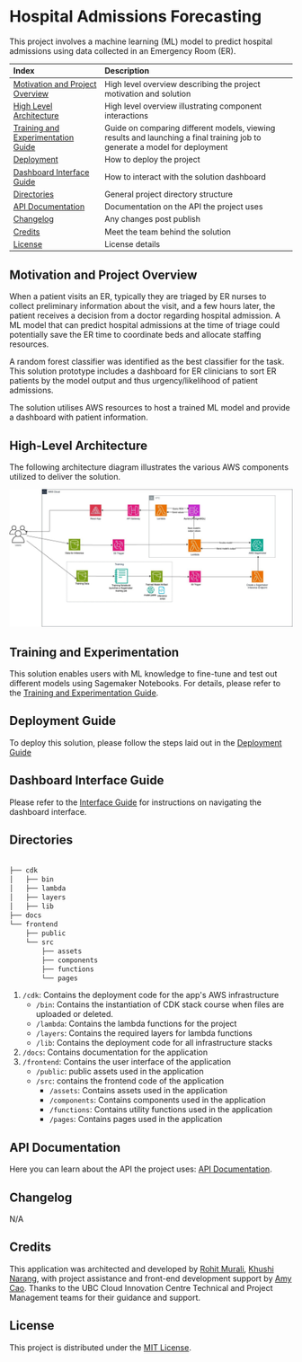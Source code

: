 
# Hospital Admissions Forecasting

This project involves a machine learning (ML) model to predict hospital admissions using data collected in an Emergency Room (ER).


| Index                                               | Description                                             |
| :-------------------------------------------------- | :------------------------------------------------------ |
| [Motivation and Project Overview](#motivation-and-project-overview) | High level overview describing the project motivation and solution |
| [High Level Architecture](#high-level-architecture) | High level overview illustrating component interactions |
| [Training and Experimentation Guide](#training-and-experimentation) | Guide on comparing different models, viewing results and launching a final training job to generate a model for deployment |
| [Deployment](#deployment-guide)                     | How to deploy the project                               |
| [Dashboard Interface Guide](#dashboard-interface-guide)                           | How to interact with the solution dashboard                                    |
| [Directories](#directories)                         | General project directory structure                     |
| [API Documentation](#api-documentation)             | Documentation on the API the project uses               |
| [Changelog](#changelog)                             | Any changes post publish                                |
| [Credits](#credits)                                 | Meet the team behind the solution                       |
| [License](#license)                                 | License details                                         |

## Motivation and Project Overview

When a patient visits an ER, typically they are triaged by ER nurses to collect preliminary information about the visit, and a few hours later, the patient receives a decision from a doctor regarding hospital admission. A ML model that can predict hospital admissions at the time of triage could potentially save the ER time to coordinate beds and allocate staffing resources.

A random forest classifier was identified as the best classifier for the task. This solution prototype includes a dashboard for ER clinicians to sort ER patients by the model output and thus urgency/likelihood of patient admissions.

The solution utilises AWS resources to host a trained ML model and provide a dashboard with patient information.

## High-Level Architecture

The following architecture diagram illustrates the various AWS components utilized to deliver the solution.

![Architecture Diagram](./docs/images/architecture.jpg)


## Training and Experimentation

This solution enables users with ML knowledge to fine-tune and test out different models using Sagemaker Notebooks. For details, please refer to the [Training and Experimentation Guide](./docs/training-and-experimentation-guide.md).

## Deployment Guide

To deploy this solution, please follow the steps laid out in the [Deployment Guide](./docs/deploymentGuide.md)

## Dashboard Interface Guide

Please refer to the [Interface Guide](./docs/interfaceGuide.md) for instructions on navigating the dashboard interface.

<!-- ![Dashboard Preview](https://placehold.co/600x400) -->
<!-- *Dashboard Preview* -->

## Directories

```

├── cdk
│   ├── bin
│   ├── lambda
│   ├── layers
│   ├── lib
├── docs
└── frontend
    ├── public
    └── src
        ├── assets
        ├── components
        ├── functions
        └── pages
```

1. `/cdk`: Contains the deployment code for the app's AWS infrastructure
    - `/bin`: Contains the instantiation of CDK stack
   course when files are uploaded or deleted.
    - `/lambda`: Contains the lambda functions for the project
    - `/layers`: Contains the required layers for lambda functions
    - `/lib`: Contains the deployment code for all infrastructure stacks
2. `/docs`: Contains documentation for the application
3. `/frontend`: Contains the user interface of the application
    - `/public`: public assets used in the application
    - `/src`: contains the frontend code of the application
        - `/assets`: Contains assets used in the application
        - `/components`: Contains components used in the application
        - `/functions`: Contains utility functions used in the application
        - `/pages`: Contains pages used in the application

## API Documentation

Here you can learn about the API the project uses: [API Documentation](./docs/api-documentation.md).

## Changelog

N/A


## Credits

This application was architected and developed by [Rohit Murali](https://www.linkedin.com/in/muralirohit), [Khushi Narang](https://www.linkedin.com/in/khushi-narang-2029a9213), with project assistance and front-end development support by [Amy Cao](https://www.linkedin.com/in/amy-c-2313121b1/). Thanks to the UBC Cloud Innovation Centre Technical and Project Management teams for their guidance and support.

## License

This project is distributed under the [MIT License](LICENSE).
